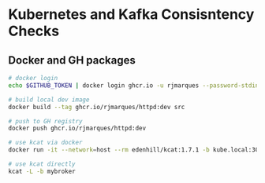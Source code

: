 # Kubernetes and Kafka Consisntency Checks

## Docker and GH packages

```bash
# docker login
echo $GITHUB_TOKEN | docker login ghcr.io -u rjmarques --password-stdin

# build local dev image
docker build --tag ghcr.io/rjmarques/httpd:dev src

# push to GH registry
docker push ghcr.io/rjmarques/httpd:dev
```

```bash
# use kcat via docker
docker run -it --network=host --rm edenhill/kcat:1.7.1 -b kube.local:30092 -L

# use kcat directly
kcat -L -b mybroker
```